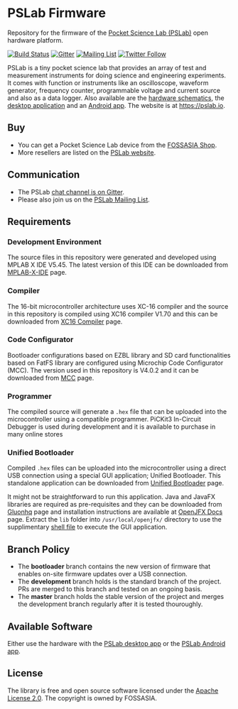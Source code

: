 # PSLab Firmware

Repository for the firmware of the [Pocket Science Lab (PSLab)](https://pslab.io) open hardware platform.

[![Build Status](https://travis-ci.org/fossasia/pslab-firmware.svg?branch=bootloader)](https://travis-ci.org/fossasia/pslab-firmware)
[![Gitter](https://badges.gitter.im/fossasia/pslab.svg)](https://gitter.im/fossasia/pslab?utm_source=badge&utm_medium=badge&utm_campaign=pr-badge)
[![Mailing List](https://img.shields.io/badge/Mailing%20List-FOSSASIA-blue.svg)](https://groups.google.com/forum/#!forum/pslab-fossasia)
[![Twitter Follow](https://img.shields.io/twitter/follow/pslabio.svg?style=social&label=Follow&maxAge=2592000?style=flat-square)](https://twitter.com/pslabio)

PSLab is a tiny pocket science lab that provides an array of test and measurement instruments for doing science and engineering experiments. It comes with function or instruments like an oscilloscope, waveform generator, frequency counter, programmable voltage and current source and also as a data logger. Also available are the [hardware schematics](https://github.com/fossasia/pslab-hardware/), the [desktop application](https://github.com/fossasia/pslab-desktop) and an [Android app](https://github.com/fossasia/pslab-android). The website is at https://pslab.io.

## Buy

* You can get a Pocket Science Lab device from the [FOSSASIA Shop](https://fossasia.com).
* More resellers are listed on the [PSLab website](https://pslab.io/shop/).

## Communication

* The PSLab [chat channel is on Gitter](https://gitter.im/fossasia/pslab).
* Please also join us on the [PSLab Mailing List](https://groups.google.com/forum/#!forum/pslab-fossasia).

## Requirements 

### Development Environment
The source files in this repository were generated and developed using MPLAB X IDE V5.45. The latest version of this IDE can be downloaded from [MPLAB-X-IDE](https://www.microchip.com/en-us/development-tools-tools-and-software/mplab-x-ide#tabs) page.

### Compiler
The 16-bit microcontroller architecture uses XC-16 compiler and the source in this repository is compiled using XC16 compiler V1.70 and this can be downloaded from [XC16 Compiler](https://www.microchip.com/en-us/development-tools-tools-and-software/mplab-xc-compilers#Downloads) page.

### Code Configurator
Bootloader configurations based on EZBL library and SD card functionalities based on FatFS library are configured using Microchip Code Configurator (MCC). The version used in this repository is V4.0.2 and it can be downloaded from [MCC](https://www.microchip.com/en-us/development-tools-tools-and-software/embedded-software-center/mplab-code-configurator#Downloads) page.

### Programmer
The compiled source will generate a `.hex` file that can be uploaded into the microcontroller using a compatible programmer. PiCKit3 In-Circuit Debugger is used during development and it is available to purchase in many online stores

### Unified Bootloader
Compiled `.hex` files can be uploaded into the microcontroller using a direct USB connection using a special GUI application; Unified Bootloader. This standalone application can be downloaded from [Unified Bootloader](https://www.microchip.com/SWLibraryWeb/product.aspx?product=16-bit-Bootloader) page.

It might not be straightforward to run this application. Java and JavaFX libraries are required as pre-requisites and they can be downloaded from [Gluonhq](https://gluonhq.com/products/javafx/) page and installation instructions are available at [OpenJFX Docs](https://openjfx.io/openjfx-docs/#install-javafx) page. Extract the `lib` folder into `/usr/local/openjfx/` directory to use the supplimentary [shell file](bootloader-host-application/run-host.sh) to execute the GUI application.

## Branch Policy

* The **bootloader** branch contains the new version of firmware that enables on-site firmware updates over a USB connection.
* The **development** branch holds is the standard branch of the project. PRs are merged to this branch and tested on an ongoing basis.
* The **master** branch holds the stable version of the project and merges the development branch regularly after it is tested thouroughly.

## Available Software

Either use the hardware with the [PSLab desktop app](https://github.com/fossasia/pslab-desktop) or the [PSLab Android app](https://github.com/fossasia/pslab-android).

## License

The library is free and open source software licensed under the [Apache License 2.0](LICENSE). The copyright is owned by FOSSASIA.
